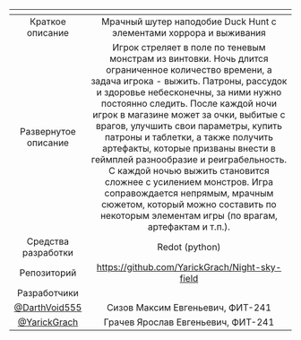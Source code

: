 | <!-- -->      | <!-- -->        |
|:-------------:|:---------------:|
| Краткое описание    | Мрачный шутер наподобие Duck Hunt с элементами хоррора и выживания |
| Развернутое описание| Игрок стреляет в поле по теневым монстрам из винтовки. Ночь длится ограниченное количество времени, а задача игрока - выжить. Патроны, рассудок и здоровье небесконечны, за ними нужно постоянно следить. После каждой ночи игрок в магазине может за очки, выбитые с врагов, улучшить свои параметры, купить патроны и таблетки, а также получить артефакты, которые призваны внести в геймплей разнообразие и реиграбельность. С каждой ночью выжить становится сложнее с усилением монстров. Игра соправождается непрямым, мрачным сюжетом, который можно составить по некоторым элементам игры (по врагам, артефактам и т.п.). |
| Средства разработки   | Redot (python) |
| Репозиторий   | https://github.com/YarickGrach/Night-sky-field |
|Разработчики|
| [@DarthVoid555](https://github.com/DarthVoid555) | Сизов Максим Евгеньевич, ФИТ-241 |
| [@YarickGrach](https://github.com/YarickGrach) | Грачев Ярослав Евгеньевич, ФИТ-241 |
